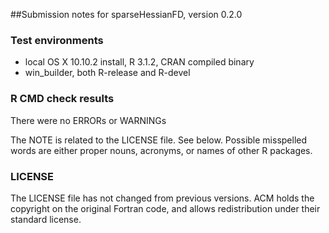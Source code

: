 ##Submission notes for sparseHessianFD, version 0.2.0


### Test environments

-  local OS X 10.10.2 install, R 3.1.2, CRAN compiled binary
-  win_builder, both R-release and R-devel

### R CMD check results
There were no ERRORs or WARNINGs

The NOTE is related to the LICENSE file.  See below.
Possible misspelled words are either proper nouns, acronyms, or names
of other R packages.

### LICENSE
The LICENSE file has not changed from previous versions.  ACM holds the
copyright on the original Fortran code, and allows redistribution
under their standard license.


